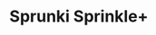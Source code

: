 ---
slug: sprunki-sprinkle-1983
title: Sprunki Sprinkle+
description: "Sprunki Sprinkle+ is an exciting online game. Play for free directly in your browser!"
icon: /images/popular_mods/Sprunki Sprinkle+.png
url: https://wowtbc.net/sprunkin/sprinkle+/index.html
previewImage: /images/popular_mods/Sprunki Sprinkle+.png
type: popular mods

# SEO配置
seo:
  title: "Sprunki Sprinkle+ - Play Free Online Game | Fun Browser Games"
  description: "Sprunki Sprinkle+ - Play this fun online game for free in your browser. No download required!"
  ogImage: "/images/popular_mods/Sprunki Sprinkle+.png"
  keywords: "sprunki-sprinkle-1983, online game, browser game, free game, popular mods game, play online"

videoUrls:
  - https://www.youtube.com/embed/example1
  - https://www.youtube.com/embed/example2

whyPlay:
  title: "Why Play Sprunki Sprinkle+?"
  items:
    - "Immersive Gameplay: Sprunki Sprinkle+ offers an engaging and immersive gaming experience that will keep you entertained for hours"
    - "Challenging Levels: Test your skills with increasingly difficult challenges and obstacles"
    - "Beautiful Graphics: Enjoy stunning visuals and smooth animations that bring the game world to life"
    - "Regular Updates: New content and features are added regularly to keep the game fresh and exciting"
    - "Free to Play: Experience all the fun without spending a penny"
    - "Community Features: Connect with other players, share strategies, and compete for high scores"
    - "Cross-Platform: Play on any device with a web browser, no downloads required"

features:
  title: "Key Features of Sprunki Sprinkle+"
  image: "/images/popular_mods/Sprunki Sprinkle+.png"
  items:
    - "Intuitive Controls: Easy to learn controls make Sprunki Sprinkle+ accessible for players of all skill levels"
    - "Multiple Game Modes: Enjoy various gameplay options that provide different challenges and experiences"
    - "Character Customization: Personalize your gaming experience with unique characters and items"
    - "Achievement System: Complete special tasks to earn rewards and recognition"
    - "Leaderboards: Compete with players worldwide and see who can achieve the highest scores"

characteristics:
  title: "Game Characteristics"
  image: "/images/popular_mods/Sprunki Sprinkle+.png"
  items:
    - "Genre: Popular mods game with elements of strategy and skill"
    - "Difficulty: Suitable for both casual gamers and those seeking a challenge"
    - "Play Time: Quick sessions or extended gameplay, depending on your preference"
    - "Art Style: Vibrant and engaging visuals that enhance the gaming experience"
    - "Sound Design: Immersive audio that complements the gameplay perfectly"

info: "Sprunki Sprinkle+ is an exciting online game that offers players a unique and engaging gaming experience. With its intuitive controls, stunning visuals, and challenging gameplay, Sprunki Sprinkle+ provides hours of entertainment for players of all ages and skill levels. Whether you're looking for a quick gaming session during a break or an extended play session, Sprunki Sprinkle+ delivers an immersive experience that will keep you coming back for more. The game features multiple levels of increasing difficulty, ensuring that players are constantly challenged as they progress. With regular updates adding new content and features, Sprunki Sprinkle+ remains fresh and exciting, providing endless entertainment options for its growing community of players."

howToPlayIntro: "Welcome to Sprunki Sprinkle+! This guide will walk you through the basics and help you master the game. Whether you're a beginner or looking to improve your skills, these tips and instructions will enhance your gaming experience."

howToPlaySteps:
  - title: "Getting Started"
    description: "Begin your Sprunki Sprinkle+ adventure by familiarizing yourself with the controls. Use your keyboard or mouse to navigate through the game interface. The tutorial will guide you through the basic mechanics and help you understand the objectives."
  - title: "Understanding the Objectives"
    description: "In Sprunki Sprinkle+, your main goal is to progress through levels by completing specific objectives. Each level presents unique challenges that require different strategies and approaches."
  - title: "Mastering the Controls"
    description: "Practice using the controls to improve your precision and reaction time. Sprunki Sprinkle+ requires quick reflexes and strategic thinking to overcome obstacles and defeat opponents."
  - title: "Utilizing Power-ups"
    description: "Collect power-ups throughout the game to enhance your abilities and overcome difficult challenges. Each power-up offers unique advantages that can be crucial for success."
  - title: "Developing Strategies"
    description: "As you progress in Sprunki Sprinkle+, develop effective strategies for different scenarios. Analyze patterns, anticipate challenges, and adapt your approach to maximize your performance."

faq:
  title: "Frequently Asked Questions about Sprunki Sprinkle+"
  items:
    - question: "Is Sprunki Sprinkle+ free to play?"
      answer: "Yes, Sprunki Sprinkle+ is completely free to play directly in your web browser. No downloads or purchases are required to enjoy the full game experience."
    - question: "Can I play Sprunki Sprinkle+ on mobile devices?"
      answer: "Yes, Sprunki Sprinkle+ is optimized for both desktop and mobile play. You can enjoy the game on any device with a web browser and internet connection."
    - question: "Are there any in-game purchases?"
      answer: "While Sprunki Sprinkle+ is free to play, there may be optional in-game purchases available for cosmetic items or additional features that don't affect core gameplay."
    - question: "How often is Sprunki Sprinkle+ updated?"
      answer: "The developers regularly update Sprunki Sprinkle+ with new content, features, and improvements based on player feedback and game performance."
    - question: "Can I play Sprunki Sprinkle+ offline?"
      answer: "Currently, Sprunki Sprinkle+ requires an internet connection to play as it's a browser-based online game."
    - question: "Is Sprunki Sprinkle+ suitable for children?"
      answer: "Yes, Sprunki Sprinkle+ is designed to be family-friendly and suitable for players of all ages."
    - question: "How do I report bugs or issues?"
      answer: "If you encounter any problems while playing Sprunki Sprinkle+, you can report them through the game's support page or contact the developers directly through their website."
    - question: "Still Have Questions?"
      answer: "If you have additional questions about Sprunki Sprinkle+ that aren't covered in this FAQ, please visit our support center or contact our customer service team for assistance."
---